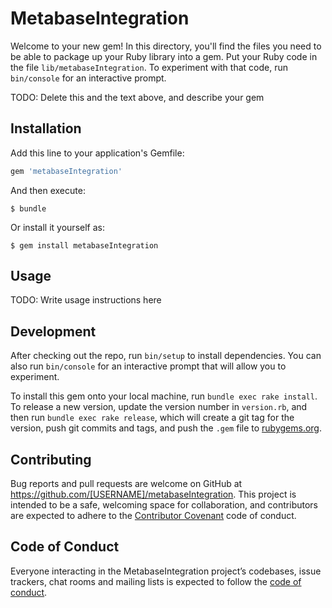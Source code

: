 # MetabaseIntegration

Welcome to your new gem! In this directory, you'll find the files you need to be able to package up your Ruby library into a gem. Put your Ruby code in the file `lib/metabaseIntegration`. To experiment with that code, run `bin/console` for an interactive prompt.

TODO: Delete this and the text above, and describe your gem

## Installation

Add this line to your application's Gemfile:

```ruby
gem 'metabaseIntegration'
```

And then execute:

    $ bundle

Or install it yourself as:

    $ gem install metabaseIntegration

## Usage

TODO: Write usage instructions here

## Development

After checking out the repo, run `bin/setup` to install dependencies. You can also run `bin/console` for an interactive prompt that will allow you to experiment.

To install this gem onto your local machine, run `bundle exec rake install`. To release a new version, update the version number in `version.rb`, and then run `bundle exec rake release`, which will create a git tag for the version, push git commits and tags, and push the `.gem` file to [rubygems.org](https://rubygems.org).

## Contributing

Bug reports and pull requests are welcome on GitHub at https://github.com/[USERNAME]/metabaseIntegration. This project is intended to be a safe, welcoming space for collaboration, and contributors are expected to adhere to the [Contributor Covenant](http://contributor-covenant.org) code of conduct.

## Code of Conduct

Everyone interacting in the MetabaseIntegration project’s codebases, issue trackers, chat rooms and mailing lists is expected to follow the [code of conduct](https://github.com/[USERNAME]/metabaseIntegration/blob/master/CODE_OF_CONDUCT.md).
